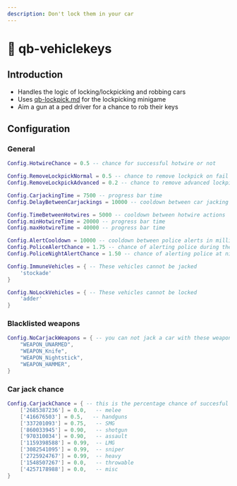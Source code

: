 ```yaml
---
description: Don't lock them in your car
---
```


# 🔑 qb-vehiclekeys

## Introduction

-   Handles the logic of locking/lockpicking and robbing cars
-   Uses [qb-lockpick.md](qb-lockpick.md "mention") for the lockpicking minigame
-   Aim a gun at a ped driver for a chance to rob their keys

## Configuration

### General

```lua
Config.HotwireChance = 0.5 -- chance for successful hotwire or not

Config.RemoveLockpickNormal = 0.5 -- chance to remove lockpick on fail
Config.RemoveLockpickAdvanced = 0.2 -- chance to remove advanced lockpick on fail

Config.CarjackingTime = 7500 -- progress bar time
Config.DelayBetweenCarjackings = 10000 -- cooldown between car jacking

Config.TimeBetweenHotwires = 5000 -- cooldown between hotwire actions
Config.minHotwireTime = 20000 -- progress bar time
Config.maxHotwireTime = 40000 -- progress bar time

Config.AlertCooldown = 10000 -- cooldown between police alerts in milliseconds
Config.PoliceAlertChance = 1.75 -- chance of alerting police during the day
Config.PoliceNightAlertChance = 1.50 -- chance of alerting police at night

Config.ImmuneVehicles = { -- These vehicles cannot be jacked
    'stockade'
}

Config.NoLockVehicles = { -- These vehicles cannot be locked
    'adder'
}
```

### Blacklisted weapons

```lua
Config.NoCarjackWeapons = { -- you can not jack a car with these weapons
    "WEAPON_UNARMED",
    "WEAPON_Knife",
    "WEAPON_Nightstick",
    "WEAPON_HAMMER",
}
```

### Car jack chance

```lua
Config.CarjackChance = { -- this is the percentage chance of succesful car jacking
    ['2685387236'] = 0.0,   -- melee
    ['416676503'] = 0.5,   -- handguns
    ['337201093'] = 0.75,   -- SMG
    ['860033945'] = 0.90,   -- shotgun
    ['970310034'] = 0.90,   -- assault
    ['1159398588'] = 0.99,  -- LMG
    ['3082541095'] = 0.99,  -- sniper
    ['2725924767'] = 0.99,  -- heavy
    ['1548507267'] = 0.0,   -- throwable
    ['4257178988'] = 0.0,   -- misc
}
```
